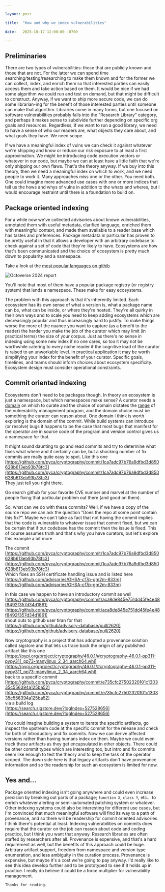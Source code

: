 ```yaml
---

layout: post

title:  "How and why we index vulnerabilities"

date:   2025-10-17 12:00:00 -0700

---
```


## Preliminaries

There are two types of vulnerabilities: those that are publicly known and those that are not. For the latter we can spend time searching/testing/researching to make them known and for the former we can collect, index, and enrich them so that interested parties can easily access them and take action based on them. It would be nice if we had some algorithm we could run and test on demand, but that might be difficult to construct. Anyway, if we want to ship more secure code, we can do some librarian-ing for the benefit of those interested parties until someone can make that algorithm. Libraries come in many forms, but one focused on software vulnerabilities probably falls into the "Research Library" category, and perhaps it makes sense to subdivide further depending on specific org goals and resources. Regardless, if we want to run a good library, we need to have a sense of who our readers are, what objects they care about, and what goals they have. We need scope.

 If we have a meaningful index of vulns we can check it against whatever we're shipping and know or reduce our risk exposure to at least a first approximation. We might be introducing code execution vectors or whatever in our code, but maybe we can at least have a little faith that we're only shipping our own flaws. That's the theory anyway. If we buy into this theory, then we need a meaningful index on which to work, and we need people to work it. Many approaches miss one or the other. You need both. One could imagine more advanced use cases with one or more indices that tell us the hows and whys of vulns in addition to the whats and wheres, but I would encourage restraint until there is a foundation to build on.

## Package oriented indexing 

For a while now we've collected advisories about known vulnerabilities, annotated them with useful metadata, clarified language, enriched them with meaningful context, and made them available to a reader base which has tastes and preferences. Package metadata in particular has proven to be pretty useful in that it allows a developer with an arbitrary codebase to check against a set of code that they're likely to have. Ecosystems are how that's been communicated and the choice of ecosystem is pretty much down to popularity and a namespace. 

Take a look at the [most popular languages on githib](https://github.blog/news-insights/octoverse/octoverse-2024/#the-most-popular-programming-languages)

![Octoverse 2024 report](https://github.blog/wp-content/uploads/2024/10/GitHub-Octoverse-2024-top-programming-languages.png?w=1400)

You'll note that most of them have a popular package registry (or registry system) that lends a namespace. These make for easy ecosystems.

The problem with this approach is that it's inherently limited. Each ecosystem has its own sense of what a version is, what a package name can be, what can be inside, or where they're hosted. They're all quirky in their own ways and to scale you need to keep adding ecosystems which are decreasingly popular and thus increasingly hard to justify. To make things worse the more of the nuance you want to capture (as a benefit to the reader) the harder you make the job of the curator which may limit (in practical terms) the size of your corpus. Just as there's no sense in indexing using some new index if no one cares, so too it may not be worthwhile catering to every niche reader if the cognitive load of the curator is raised to an unworkable level. In practical application it may be worth simplifying your index for the benefit of your curator. Specific goals, timelines, and teams should inform choices about ecosystem specificity. Ecosystem design must consider operational constraints.

## Commit oriented indexing

Ecosystems don't need to be packages though. In theory an ecosystem is just a namespace, but which namespaces make sense? A curator needs a [domain](https://mathworld.wolfram.com/Domain.html) on which to curate and the choice of domain dictates the [range](https://mathworld.wolfram.com/Range.html) of the vulnerability management program, and the domain choice must be something the curator can reason about. One domain I think is worth exploring is the domain of the commit. While build systems can introduce (or resolve) bugs it happens to be the case that most bugs that manifest for the operator are in source code of the program and version control gives us a namespace for that.

It might sound daunting to go and read commits and try to determine what fixes what where and it certainly can be, but a shocking number of fix commits are really quite easy to spot. Like this one  
[https://github.com/pyca/cryptography/commit/1ca7adc97b76a9dfbd3d850628b613eb93b78fc3](https://github.com/pyca/cryptography/commit/1ca7adc97b76a9dfbd3d850628b613eb93b78fc3)  
They just tell you right there.  

Go search github for your favorite CVE number and marvel at the number of people fixing that particular problem out there (and good on them).

So, what can we do with these commits? Well, if we have a copy of the source repo we can ask the question "Does the repo at some point contain this fix?". Maybe we can't take as fact that not having the commit implies that the code is vulnerable to whatever issue that commit fixed, but we can be certain that if our codebase has the commit then the issue is fixed. This of course assumes truth and that's why you have curators, but let's explore this example a bit more

The commit  
[https://github.com/pyca/cryptography/commit/1ca7adc97b76a9dfbd3d850628b613eb93b78fc3](https://github.com/pyca/cryptography/commit/1ca7adc97b76a9dfbd3d850628b613eb93b78fc3)  
Which fixes an SSH certificate handling issue and is listed here  
[https://github.com/advisories/GHSA-cf7p-gm2m-833m](https://github.com/advisories/GHSA-cf7p-gm2m-833m)  

in this case we happen to have an introductory commit as well  
[https://github.com/pyca/cryptography/commit/aca8de845e751dd45fe4e48f8492f357d34d1861](https://github.com/pyca/cryptography/commit/aca8de845e751dd45fe4e48f8492f357d34d1861)  
shout outs to github user tiran for that  
[https://github.com/github/advisory-database/pull/2620](https://github.com/github/advisory-database/pull/2620)

Now cryptography is a project that has adopted a provenance solution called sigstore and that lets us trace back the origin of any published artifact like this one  
[https://pypi.org/project/cryptography/46.0.1/#cryptography-46.0.1-pp311-pypy311_pp73-manylinux_2_34_aarch64.whl](https://pypi.org/project/cryptography/46.0.1/#cryptography-46.0.1-pp311-pypy311_pp73-manylinux_2_34_aarch64.whl)  
back to a specific commit  
[https://github.com/pyca/cryptography/commit/e735cfc27502320101c130335c556394a125ba52](https://github.com/pyca/cryptography/commit/e735cfc27502320101c130335c556394a125ba52)  
via a build log  
[https://search.sigstore.dev/?logIndex=527528656](https://search.sigstore.dev/?logIndex=527528656)  


You could imagine building a system to iterate the specific artifacts, go inspect the upstream code at the specific commit for the release and check for both of introductory and fix commits. Now we can derive affected versions rather than having humans index on them. Maybe we could even track these artifacts as they get encapsulated in other objects. There could be other commit types which are interesting too, but intro and fix commits seem like enough to test the theory and to keep the task of the operator scoped. The down side here is that legacy artifacts don't have provenance information and so the readership for such an ecosystem is limited for now.

## Yes and...

Package oriented indexing isn't going anywhere and could even increase precision by breaking out parts of a package; `function X`, `class Y`, etc... to enrich whatever alerting or semi-automated patching system or whatever. Other indexing systems could also be interesting for different use cases, but I'm convinced that much meaningful software will find its way to a path of provenance, and so there will be readership for commit oriented advisories. I think there's potential at least. Indexing vulnerabilities on commits does require that the curator on the job can reason about code and coding practice, but I think you want that anyway. Research libraries are often staffed by researchers after all. Provenance is expensive, and that's a hard requirement as well, but the benefits of this approach could be huge. Arbitrary artifact support, freedom from namespace and version type enumeration, and less ambiguity in the curation process. Provenance is expensive, but maybe it's a cost we're going to pay anyway. I'd really like to see this idea develop further and to be prototyped to see if it holds up in practice. I really do believe it could be a force multiplier for vulnerability management.

```
Thanks for reading.
```
